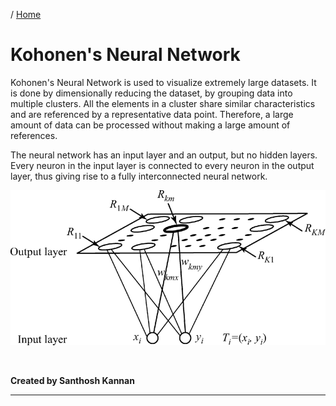 / [Home](index.md)

# Kohonen's Neural Network

Kohonen's Neural Network is used to visualize extremely large datasets. It is done by dimensionally reducing the dataset, by grouping data into multiple clusters. All the elements in a cluster share similar characteristics and are referenced by a representative data point. Therefore, a large amount of data can be processed without making a large amount of references.

The neural network has an input layer and an output, but no hidden layers. Every neuron in the input layer is connected to every neuron in the output layer, thus giving rise to a fully interconnected neural network.

![Kohonen's Neural Network](images/kohonen-neural-network.png "Kohonen's Neural Network")

<br>

**Created by Santhosh Kannan**

---

<br>
